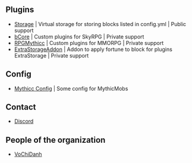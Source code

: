 ## Plugins
- [Storage](https://github.com/D-x-Z/Storage) | Virtual storage for storing blocks listed in config.yml | Public support
- [bCore](https://github.com/D-x-Z/bCore) | Custom plugins for SkyRPG | Private support
- [RPGMythicc](https://github.com/D-x-Z/RPGMythicc) | Custom plugins for MMORPG | Private support 
- [ExtraStorageAddon](https://github.com/D-x-Z/ExtraStorageAddon) | Addon to apply fortune to block  for plugins ExtraStorage | Private support 

## Config
- [Mythicc Config](https://github.com/D-x-Z/Mythicc-Config) | Some config for MythicMobs

## Contact
- [Discord](https://discord.gg/CWjaq5fZN9) 

## People of the organization
- [VoChiDanh](https://github.com/VoChiDanh)
